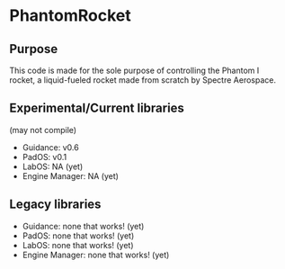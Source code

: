 # PhantomRocket

<h2>Purpose</h2>
<p>This code is made for the sole purpose of controlling the Phantom I <br>
rocket, a liquid-fueled rocket made from scratch by Spectre Aerospace.</p>

<h2>Experimental/Current libraries</h2>
<p>(may not compile)</p>
<ul>
<li>Guidance: v0.6</li>
<li>PadOS: v0.1</li>
<li>LabOS: NA (yet)</li>
<li>Engine Manager: NA (yet)</li>
</ul>
<p></p>
<h2>Legacy libraries</h2>
<ul>
<li>Guidance: none that works! (yet)</li>
<li>PadOS: none that works! (yet)</li>
<li>LabOS: none that works! (yet)</li>
<li>Engine Manager: none that works! (yet)</li>
</ul>
